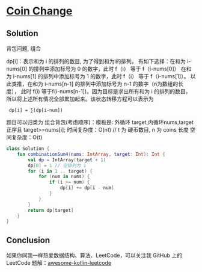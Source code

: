 # [Coin Change][title]

## Solution
背包问题, 组合

dp\[i\]：表示和为 i 的排列的数目, 为了得到和为i的排列，
有如下选择：在和为 i-nums\[0\] 的排列中添加标号为 0 的数字，此时 f（i） 等于 f（i-nums\[0]）
在和为 i-nums\[1] 的排列中添加标号为 1 的数字，此时 f（i） 等于 f（i-nums\[1]）。 以此类推，在和为 i-nums\[n-1] 的排列中添加标号为 n-1 的数字（n为数组的长度），
此时 f(i) 等于f(i-nums\[n-1])。因为目标是求出所有和为 i 的排列的数目，所以将上述所有情况全部累加起来。该状态转移方程可以表示为
```
 dp[i] = ∑(dp[i-num])
```
题目可以归类为 组合背包(考虑顺序)：模板是: 外循环 target,内循环nums,target正序且 target>=nums\[i];
时间复杂度：O(nt) // t 为 硬币数目, n 为 coins 长度
空间复杂度：O(t)
```kotlin
class Solution {
    fun combinationSum4(nums: IntArray, target: Int): Int {
        val dp = IntArray(target + 1)
        dp[0] = 1 // 空排列为 1
        for (i in 1 .. target) {
            for (num in nums) {
                if (i >= num) {
                    dp[i] += dp[i - num]
                }
            }
        }
        return dp[target]
    }
}


```
## Conclusion
如果你同我一样热爱数据结构、算法、LeetCode，可以关注我 GitHub 上的 LeetCode 题解：[awesome-kotlin-leetcode][akl]

[title]: https://leetcode-cn.com/problems/coin-change/
[akl]: https://github.com/NightXlt/awesome-kotlin-leetcode
